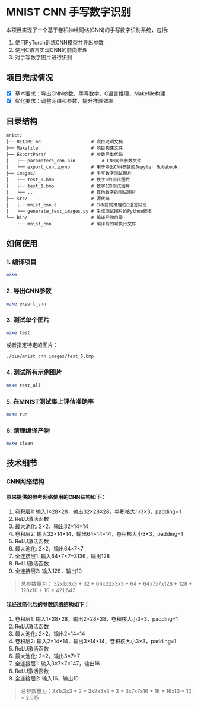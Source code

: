 # MNIST CNN 手写数字识别

本项目实现了一个基于卷积神经网络(CNN)的手写数字识别系统，包括:
1. 使用PyTorch训练CNN模型并导出参数
2. 使用C语言实现CNN的前向推理
3. 对手写数字图片进行识别

## 项目完成情况

- [x] 基本要求：导出CNN参数、手写数字、C语言推理、Makefile构建
- [x] 优化要求：调整网络和参数，提升推理效率

## 目录结构

```
mnist/
├── README.md                   # 项目说明文档
├── Makefile                    # 项目构建文件
├── ExportPara/                 # 参数导出代码
│   ├── parameters_cnn.bin          # CNN网络参数文件
│   └── export_cnn.ipynb        # 用于导出CNN参数的Jupyter Notebook
├── images/                     # 手写数字测试图片
│   ├── test_0.bmp              # 数字0的测试图片
│   ├── test_1.bmp              # 数字1的测试图片
│   └── ...                     # 其他数字的测试图片
├── src/                        # 源代码
│   ├── mnist_cnn.c             # CNN前向推理的C语言实现
│   └── generate_test_images.py # 生成测试图片的Python脚本
└── bin/                        # 编译产物目录
    └── mnist_cnn               # 编译后的可执行文件
```

## 如何使用

### 1. 编译项目

```bash
make
```

### 2. 导出CNN参数

```bash
make export_cnn
```

### 3. 测试单个图片

```bash
make test
```

或者指定特定的图片：

```bash
./bin/mnist_cnn images/test_5.bmp
```

### 4. 测试所有示例图片

```bash
make test_all
```

### 5. 在MNIST测试集上评估准确率

```bash
make run
```

### 6. 清理编译产物

```bash
make clean
```

## 技术细节

### CNN网络结构

#### 原来提供的参考网络使用的CNN结构如下：

1. 卷积层1: 输入1×28×28，输出32×28×28，卷积核大小3×3，padding=1
2. ReLU激活函数
3. 最大池化: 2×2，输出32×14×14
4. 卷积层2: 输入32×14×14，输出64×14×14，卷积核大小3×3，padding=1
5. ReLU激活函数
6. 最大池化: 2×2，输出64×7×7
7. 全连接层1: 输入64×7×7=3136，输出128
8. ReLU激活函数
9. 全连接层2: 输入128，输出10

> 总参数量为：  32x1x3x3 + 32 + 64x32x3x3 + 64 + 64x7x7x128 + 128 + 128x10 + 10 = 421,642

#### 我经过简化后的参数网络结构如下：

1. 卷积层1: 输入1×28×28，输出2×28×28，卷积核大小3×3，padding=1
2. ReLU激活函数
3. 最大池化: 2×2，输出2×14×14
4. 卷积层2: 输入2×14×14，输出3×14×14，卷积核大小3×3，padding=1
5. ReLU激活函数
6. 最大池化: 2×2，输出3×7×7
7. 全连接层1: 输入3×7×7=147，输出16
8. ReLU激活函数
9. 全连接层2: 输入16，输出10

> 总参数量为：2x1x3x3 + 2 + 3x2x3x3 + 3 + 3x7x7x16 + 16 + 16x10 + 10 = 2,615
